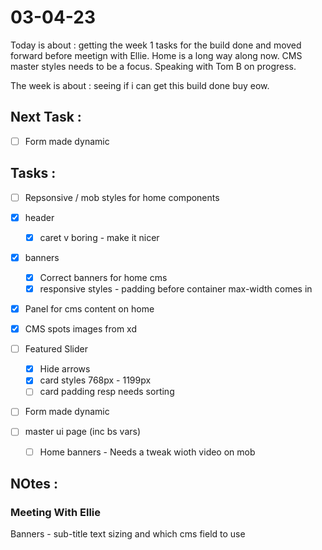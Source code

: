 # 03-04-23

Today is about : getting the week 1 tasks for the build done and moved forward before meetign with Ellie. Home is a long way along now. CMS master styles needs to be a focus. Speaking with Tom B on progress.

The week is about : seeing if i can get this build done buy eow.

## Next Task :
- [ ] Form made dynamic

## Tasks :
- [ ] Repsonsive / mob styles for home components
- [x] header
  - [x] caret v boring - make it nicer
- [x] banners
  - [x] Correct banners for home cms
  - [x] responsive styles - padding before container max-width comes in
- [x] Panel for cms content on home
- [x] CMS spots images from xd
- [ ] Featured Slider
  - [x] Hide arrows
  - [x] card styles 768px - 1199px
  - [ ] card padding resp needs sorting
- [ ] Form made dynamic
- [ ] master ui page (inc bs vars)

  - [ ] Home banners - Needs a tweak wioth video on mob

## NOtes :

### Meeting With Ellie

Banners - sub-title text sizing and which cms field to use